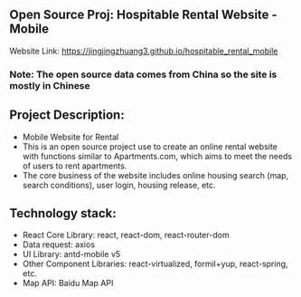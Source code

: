 ## Open Source Proj: Hospitable Rental Website - Mobile
Website Link: https://jingjingzhuang3.github.io/hospitable_rental_mobile
### Note: The open source data comes from China so the site is mostly in Chinese
## Project Description:
- Mobile Website for Rental
- This is an open source project use to create an online rental website with functions similar to Apartments.com, which aims to meet the needs of users to rent apartments.
- The core business of the website includes online housing search (map, search conditions), user login, housing release, etc.

## Technology stack:
- React Core Library: react, react-dom, react-router-dom
- Data request: axios
- UI Library: antd-mobile v5
- Other Component Libraries: react-virtualized, formil+yup, react-spring, etc.
- Map API: Baidu Map API
